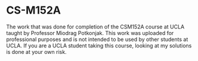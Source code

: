 # CS-M152A

The work that was done for completion of the CSM152A course at UCLA taught by Professor Miodrag Potkonjak. This work was uploaded for professional purposes and is not intended to be used by other students at UCLA. If you are a UCLA student taking this course, looking at my solutions is done at your own risk.
